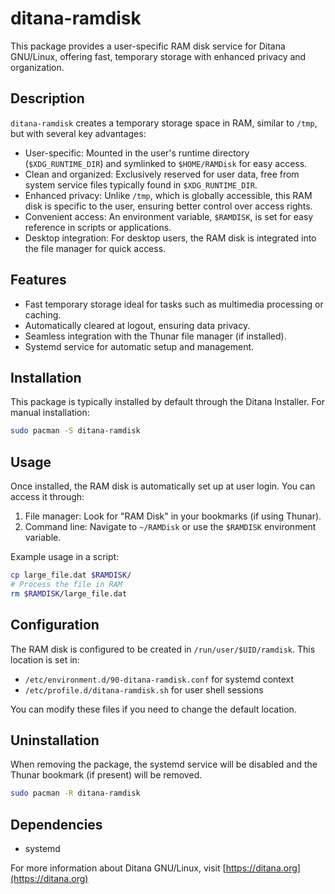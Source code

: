 # ditana-ramdisk

This package provides a user-specific RAM disk service for Ditana GNU/Linux, offering fast, temporary storage with enhanced privacy and organization.

## Description

`ditana-ramdisk` creates a temporary storage space in RAM, similar to `/tmp`, but with several key advantages:

- User-specific: Mounted in the user's runtime directory (`$XDG_RUNTIME_DIR`) and symlinked to `$HOME/RAMDisk` for easy access.
- Clean and organized: Exclusively reserved for user data, free from system service files typically found in `$XDG_RUNTIME_DIR`.
- Enhanced privacy: Unlike `/tmp`, which is globally accessible, this RAM disk is specific to the user, ensuring better control over access rights.
- Convenient access: An environment variable, `$RAMDISK`, is set for easy reference in scripts or applications.
- Desktop integration: For desktop users, the RAM disk is integrated into the file manager for quick access.

## Features

- Fast temporary storage ideal for tasks such as multimedia processing or caching.
- Automatically cleared at logout, ensuring data privacy.
- Seamless integration with the Thunar file manager (if installed).
- Systemd service for automatic setup and management.

## Installation

This package is typically installed by default through the Ditana Installer. For manual installation:

```bash
sudo pacman -S ditana-ramdisk
```

## Usage

Once installed, the RAM disk is automatically set up at user login. You can access it through:

1. File manager: Look for "RAM Disk" in your bookmarks (if using Thunar).
2. Command line: Navigate to `~/RAMDisk` or use the `$RAMDISK` environment variable.

Example usage in a script:

```bash
cp large_file.dat $RAMDISK/
# Process the file in RAM
rm $RAMDISK/large_file.dat
```

## Configuration

The RAM disk is configured to be created in `/run/user/$UID/ramdisk`. This location is set in:

- `/etc/environment.d/90-ditana-ramdisk.conf` for systemd context
- `/etc/profile.d/ditana-ramdisk.sh` for user shell sessions

You can modify these files if you need to change the default location.

## Uninstallation

When removing the package, the systemd service will be disabled and the Thunar bookmark (if present) will be removed.

```bash
sudo pacman -R ditana-ramdisk
```

## Dependencies

- systemd

For more information about Ditana GNU/Linux, visit [https://ditana.org](https://ditana.org)
